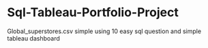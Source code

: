 # Sql-Tableau-Portfolio-Project
Global_superstores.csv simple using 10 easy sql question and simple tableau dashboard
